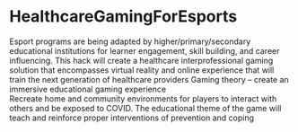 # HealthcareGamingForEsports
Esport programs are being adapted by higher/primary/secondary educational institutions for learner engagement, skill building, and career influencing. This hack will create a healthcare interprofessional gaming solution that encompasses virtual reality and online experience that will train the next generation of healthcare providers
Gaming theory – create an immersive educational gaming experience  
Recreate home and community environments for players to interact with others and be exposed to COVID. The educational theme of the game will teach and reinforce proper interventions of prevention and coping
